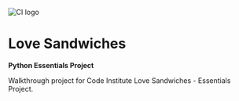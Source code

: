 ![CI logo](https://codeinstitute.s3.amazonaws.com/fullstack/ci_logo_small.png)

# Love Sandwiches

**Python Essentials Project**

Walkthrough project for Code Institute Love Sandwiches - Essentials Project.
